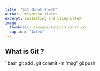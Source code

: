 ```yaml
---
title: "Git Cheat Sheet"
author: Priyanshu Tiwari
excerpt: Installing and using LaTeX 
image: 
  thumbnail: /images/tutorials/git.png
  caption: "latex"
---
```


## What is Git ?

``bash
git add .
git commit -m "msg"
git push
```
